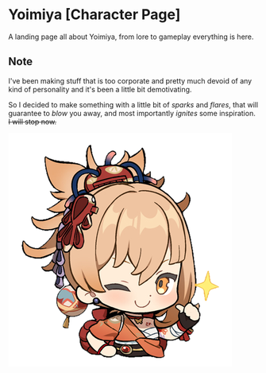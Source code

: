 # Yoimiya [Character Page]
A landing page all about Yoimiya, from lore to gameplay everything is here.

## Note
I've been making stuff that is too corporate and pretty much devoid of any kind of personality and it's been a little bit demotivating.

So I decided to make something with a little bit of *sparks* and *flares*, that will guarantee to *blow* you away, and most importantly *ignites* some inspiration. ~~I will stop now.~~

![Yoi-Wink](media/images/chibi-yoi-smile.png)